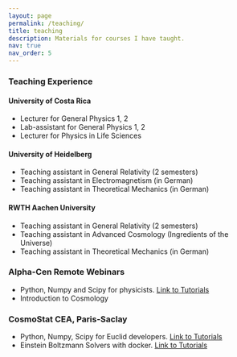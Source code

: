 ```yaml
---
layout: page
permalink: /teaching/
title: teaching
description: Materials for courses I have taught.
nav: true
nav_order: 5
---
```


### Teaching Experience

#### University of Costa Rica

* Lecturer for General Physics 1, 2
* Lab-assistant for General Physics 1, 2
* Lecturer for Physics in Life Sciences

#### University of Heidelberg

* Teaching assistant in General Relativity (2 semesters)
* Teaching assistant in Electromagnetism (in German)
* Teaching assistant in Theoretical Mechanics (in German)

#### RWTH Aachen University

* Teaching assistant in General Relativity (2 semesters)
* Teaching assistant in Advanced Cosmology (Ingredients of the Universe)
* Teaching assistant in Theoretical Mechanics (in German)

### Alpha-Cen Remote Webinars
 * Python, Numpy and Scipy for physicists. [Link to Tutorials](https://github.com/CosmoStat/Tutorials)
 * Introduction to Cosmology

### CosmoStat CEA, Paris-Saclay
 * Python, Numpy, Scipy for Euclid developers. [Link to Tutorials](https://github.com/CosmoStat/Tutorials)
 * Einstein Boltzmann Solvers with docker.  [Link to Tutorials](https://github.com/CosmoStat/Tutorials)
